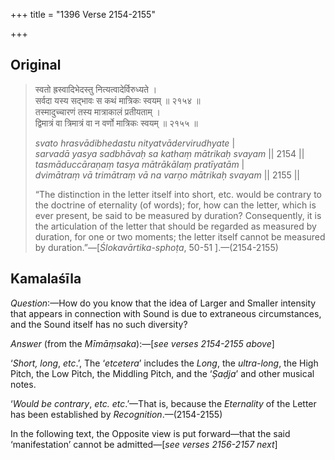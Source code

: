 +++
title = "1396 Verse 2154-2155"

+++
## Original 
>
> स्वतो ह्रस्वादिभेदस्तु नित्यत्वादेर्विरुध्यते ।  
> सर्वदा यस्य सद्भावः स कथं मात्रिकः स्वयम् ॥ २१५४ ॥  
> तस्मादुच्चारणं तस्य मात्राकालं प्रतीयताम् ।  
> द्विमात्रं वा त्रिमात्रं वा न वर्णो मात्रिकः स्वयम् ॥ २१५५ ॥ 
>
> *svato hrasvādibhedastu nityatvādervirudhyate* \|  
> *sarvadā yasya sadbhāvaḥ sa kathaṃ mātrikaḥ svayam* \|\| 2154 \|\|  
> *tasmāduccāraṇaṃ tasya mātrākālaṃ pratīyatām* \|  
> *dvimātraṃ vā trimātraṃ vā na varṇo mātrikaḥ svayam* \|\| 2155 \|\| 
>
> “The distinction in the letter itself into short, etc. would be contrary to the doctrine of eternality (of words); for, how can the letter, which is ever present, be said to be measured by duration? Consequently, it is the articulation of the letter that should be regarded as measured by duration, for one or two moments; the letter itself cannot be measured by duration.”—[*Ślokavārtika-sphoṭa*, 50-51 ].—(2154-2155)



## Kamalaśīla

*Question*:—How do you know that the idea of Larger and Smaller intensity that appears in connection with Sound is due to extraneous circumstances, and the Sound itself has no such diversity?

*Answer* (from the *Mīmāṃsaka*):—[*see verses 2154-2155 above*]

‘*Short, long*, *etc*.’, The ‘*etcetera*’ includes the *Long*, the *ultra-long*, the High Pitch, the Low Pitch, the Middling Pitch, and the ‘*Ṣaḍja*’ and other musical notes.

‘*Would be contrary*, *etc. etc*.’—That is, because the *Eternality* of the Letter has been established by *Recognition*.—(2154-2155)

In the following text, the Opposite view is put forward—that the said ‘manifestation’ cannot be admitted—[*see verses 2156-2157 next*]



